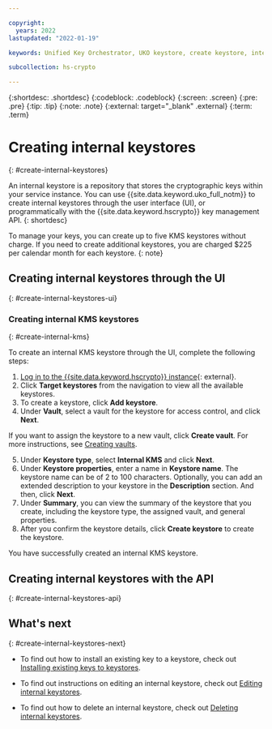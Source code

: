 ```yaml
---

copyright:
  years: 2022
lastupdated: "2022-01-19"

keywords: Unified Key Orchestrator, UKO keystore, create keystore, internal keystore， KMS keystore

subcollection: hs-crypto

---
```


{:shortdesc: .shortdesc}
{:codeblock: .codeblock}
{:screen: .screen}
{:pre: .pre}
{:tip: .tip}
{:note: .note}
{:external: target="_blank" .external}
{:term: .term}


# Creating internal keystores
{: #create-internal-keystores}

An internal keystore is a repository that stores the cryptographic keys within your service instance. You can use {{site.data.keyword.uko_full_notm}} to create internal keystores through the user interface (UI), or programmatically with the {{site.data.keyword.hscrypto}} key management API.
{: shortdesc}

To manage your keys, you can create up to five KMS keystores without charge. If you need to create additional keystores, you are charged $225 per calendar month for each keystore.
{: note}

## Creating internal keystores through the UI
{: #create-internal-keystores-ui}



### Creating internal KMS keystores
{: #create-internal-kms}


To create an internal KMS keystore through the UI, complete the following steps:

1. [Log in to the {{site.data.keyword.hscrypto}} instance](https://cloud.ibm.com/login){: external}.
2. Click **Target keystores** from the navigation to view all the available keystores.
3. To create a keystore, click **Add keystore**.
4. Under **Vault**, select a vault for the keystore for access control, and click **Next**. 

  If you want to assign the keystore to a new vault, click **Create vault**. For more instructions, see [Creating vaults](/docs/hs-crypto?topic=hs-crypto-create-vaults).

5. Under **Keystore type**, select **Internal KMS** and click **Next**.
6. Under **Keystore properties**, enter a name in **Keystore name**. The keystore name can be of 2 to 100 characters. Optionally, you can add an extended description to your keystore in the **Description** section. And then, click **Next**.
7. Under **Summary**, you can view the summary of the keystore that you create, including the keystore type, the assigned vault, and general properties. 
8. After you confirm the keystore details, click **Create keystore** to create the keystore.

You have successfully created an internal KMS keystore.







## Creating internal keystores with the API
{: #create-internal-keystores-api}






## What's next
{: #create-internal-keystores-next}

- To find out how to install an existing key to a keystore, check out [Installing existing keys to keystores](/docs/hs-crypto?topic=hs-crypto-install-key-keystores).

- To find out instructions on editing an internal keystore, check out [Editing internal keystores](/docs/hs-crypto?topic=hs-crypto-edit-internal-keystores).

- To find out how to delete an internal keystore, check out [Deleting internal keystores](/docs/hs-crypto?topic=hs-crypto-delete-internal-keystores).


